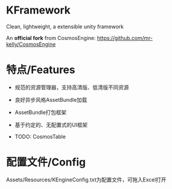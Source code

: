 # KFramework

Clean, lightweight, a extensible unity framework

An **official fork** from CosmosEngine: https://github.com/mr-kelly/CosmosEngine


# 特点/Features

* 规范的资源管理器，支持高清版、低清版不同资源
* 良好异步风格AssetBundle加载
* AssetBundle打包框架
* 基于约定的、无配置式的UI框架

* TODO: CosmosTable


# 配置文件/Config

Assets/Resources/KEngineConfig.txt为配置文件，可拖入Excel打开
